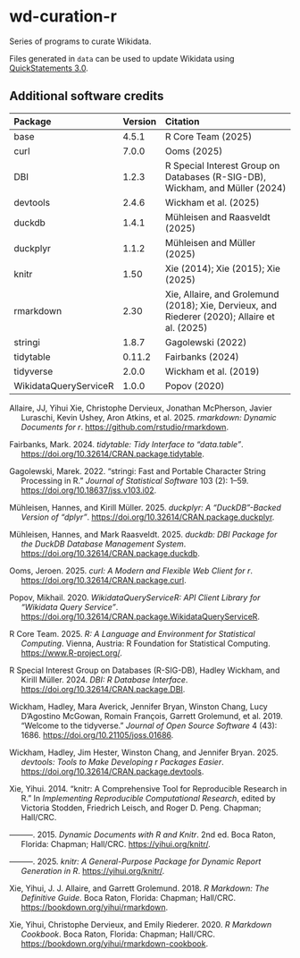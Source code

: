 

<!-- README.md is generated from README.qmd. Please edit that file -->

# wd-curation-r

Series of programs to curate Wikidata.

Files generated in `data` can be used to update Wikidata using
[QuickStatements 3.0](https://qs-dev.toolforge.org/).

## Additional software credits

| Package | Version | Citation |
|:---|:---|:---|
| base | 4.5.1 | R Core Team (2025) |
| curl | 7.0.0 | Ooms (2025) |
| DBI | 1.2.3 | R Special Interest Group on Databases (R-SIG-DB), Wickham, and Müller (2024) |
| devtools | 2.4.6 | Wickham et al. (2025) |
| duckdb | 1.4.1 | Mühleisen and Raasveldt (2025) |
| duckplyr | 1.1.2 | Mühleisen and Müller (2025) |
| knitr | 1.50 | Xie (2014); Xie (2015); Xie (2025) |
| rmarkdown | 2.30 | Xie, Allaire, and Grolemund (2018); Xie, Dervieux, and Riederer (2020); Allaire et al. (2025) |
| stringi | 1.8.7 | Gagolewski (2022) |
| tidytable | 0.11.2 | Fairbanks (2024) |
| tidyverse | 2.0.0 | Wickham et al. (2019) |
| WikidataQueryServiceR | 1.0.0 | Popov (2020) |

<div id="refs" class="references csl-bib-body hanging-indent"
entry-spacing="0">

<div id="ref-rmarkdown2025" class="csl-entry">

Allaire, JJ, Yihui Xie, Christophe Dervieux, Jonathan McPherson, Javier
Luraschi, Kevin Ushey, Aron Atkins, et al. 2025.
*<span class="nocase">rmarkdown</span>: Dynamic Documents for r*.
<https://github.com/rstudio/rmarkdown>.

</div>

<div id="ref-tidytable" class="csl-entry">

Fairbanks, Mark. 2024. *<span class="nocase">tidytable</span>: Tidy
Interface to “<span class="nocase">data.table</span>”*.
<https://doi.org/10.32614/CRAN.package.tidytable>.

</div>

<div id="ref-stringi" class="csl-entry">

Gagolewski, Marek. 2022. “<span class="nocase">stringi</span>: Fast and
Portable Character String Processing in R.” *Journal of Statistical
Software* 103 (2): 1–59. <https://doi.org/10.18637/jss.v103.i02>.

</div>

<div id="ref-duckplyr" class="csl-entry">

Mühleisen, Hannes, and Kirill Müller. 2025.
*<span class="nocase">duckplyr</span>: A “DuckDB”-Backed Version of
“<span class="nocase">dplyr</span>”*.
<https://doi.org/10.32614/CRAN.package.duckplyr>.

</div>

<div id="ref-duckdb" class="csl-entry">

Mühleisen, Hannes, and Mark Raasveldt. 2025.
*<span class="nocase">duckdb</span>: DBI Package for the DuckDB Database
Management System*. <https://doi.org/10.32614/CRAN.package.duckdb>.

</div>

<div id="ref-curl" class="csl-entry">

Ooms, Jeroen. 2025. *<span class="nocase">curl</span>: A Modern and
Flexible Web Client for r*.
<https://doi.org/10.32614/CRAN.package.curl>.

</div>

<div id="ref-WikidataQueryServiceR" class="csl-entry">

Popov, Mikhail. 2020. *WikidataQueryServiceR: API Client Library for
“Wikidata Query Service”*.
<https://doi.org/10.32614/CRAN.package.WikidataQueryServiceR>.

</div>

<div id="ref-base" class="csl-entry">

R Core Team. 2025. *R: A Language and Environment for Statistical
Computing*. Vienna, Austria: R Foundation for Statistical Computing.
<https://www.R-project.org/>.

</div>

<div id="ref-DBI" class="csl-entry">

R Special Interest Group on Databases (R-SIG-DB), Hadley Wickham, and
Kirill Müller. 2024. *DBI: R Database Interface*.
<https://doi.org/10.32614/CRAN.package.DBI>.

</div>

<div id="ref-tidyverse" class="csl-entry">

Wickham, Hadley, Mara Averick, Jennifer Bryan, Winston Chang, Lucy
D’Agostino McGowan, Romain François, Garrett Grolemund, et al. 2019.
“Welcome to the <span class="nocase">tidyverse</span>.” *Journal of Open
Source Software* 4 (43): 1686. <https://doi.org/10.21105/joss.01686>.

</div>

<div id="ref-devtools" class="csl-entry">

Wickham, Hadley, Jim Hester, Winston Chang, and Jennifer Bryan. 2025.
*<span class="nocase">devtools</span>: Tools to Make Developing r
Packages Easier*. <https://doi.org/10.32614/CRAN.package.devtools>.

</div>

<div id="ref-knitr2014" class="csl-entry">

Xie, Yihui. 2014. “<span class="nocase">knitr</span>: A Comprehensive
Tool for Reproducible Research in R.” In *Implementing Reproducible
Computational Research*, edited by Victoria Stodden, Friedrich Leisch,
and Roger D. Peng. Chapman; Hall/CRC.

</div>

<div id="ref-knitr2015" class="csl-entry">

———. 2015. *Dynamic Documents with R and Knitr*. 2nd ed. Boca Raton,
Florida: Chapman; Hall/CRC. <https://yihui.org/knitr/>.

</div>

<div id="ref-knitr2025" class="csl-entry">

———. 2025. *<span class="nocase">knitr</span>: A General-Purpose Package
for Dynamic Report Generation in R*. <https://yihui.org/knitr/>.

</div>

<div id="ref-rmarkdown2018" class="csl-entry">

Xie, Yihui, J. J. Allaire, and Garrett Grolemund. 2018. *R Markdown: The
Definitive Guide*. Boca Raton, Florida: Chapman; Hall/CRC.
<https://bookdown.org/yihui/rmarkdown>.

</div>

<div id="ref-rmarkdown2020" class="csl-entry">

Xie, Yihui, Christophe Dervieux, and Emily Riederer. 2020. *R Markdown
Cookbook*. Boca Raton, Florida: Chapman; Hall/CRC.
<https://bookdown.org/yihui/rmarkdown-cookbook>.

</div>

</div>
